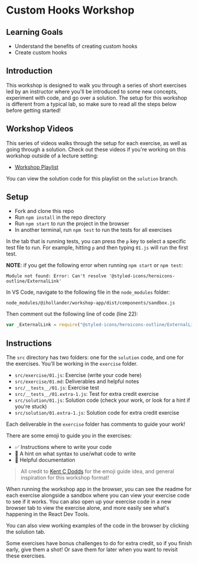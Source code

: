 # Custom Hooks Workshop

## Learning Goals

- Understand the benefits of creating custom hooks
- Create custom hooks

## Introduction

This workshop is designed to walk you through a series of short exercises led by
an instructor where you'll be introduced to some new concepts, experiment with
code, and go over a solution. The setup for this workshop is different from a
typical lab, so make sure to read all the steps below before getting started!

## Workshop Videos

This series of videos walks through the setup for each exercise, as well as
going through a solution. Check out these videos if you're working on this
workshop outside of a lecture setting:

- [Workshop Playlist](https://www.youtube.com/watch?v=92MdajVNToM&list=PLc6AmvC5ZybzzDIuqsc7jDvDQEw8DgOjn)

You can view the solution code for this playlist on the `solution` branch.

## Setup

- Fork and clone this repo
- Run `npm install` in the repo directory
- Run `npm start` to run the project in the browser
- In another terminal, run `npm test` to run the tests for all exercises

In the tab that is running tests, you can press the `p` key to select a specific
test file to run. For example, hitting `p` and then typing `01.js` will run the
first test.

**NOTE**: if you get the following error when running `npm start` or `npm test`:

```console
Module not found: Error: Can't resolve '@styled-icons/heroicons-outline/ExternalLink'
```

In VS Code, navigate to the following file in the `node_modules` folder:

```console
node_modules/@ihollander/workshop-app/dist/components/sandbox.js
```

Then comment out the following line of code (line 22):

```js
var _ExternalLink = require("@styled-icons/heroicons-outline/ExternalLink");
```

## Instructions

The `src` directory has two folders: one for the `solution` code, and one for
the exercises. You'll be working in the `exercise` folder.

- `src/exercise/01.js`: Exercise (write your code here)
- `src/exercise/01.md`: Deliverables and helpful notes
- `src/__tests__/01.js`: Exercise test
- `src/__tests__/01.extra-1.js`: Test for extra credit exercise
- `src/solution/01.js`: Solution code (check your work, or look for a hint if
  you're stuck)
- `src/solution/01.extra-1.js`: Solution code for extra credit exercise

Each deliverable in the `exercise` folder has comments to guide your work!

There are some emoji to guide you in the exercises:

- ✅ Instructions where to write your code
- 👀 A hint on what syntax to use/what code to write
- 📃 Helpful documentation

> All credit to [Kent C Dodds](https://kentcdodds.com/) for the emoji guide
> idea, and general inspiration for this workshop format!

When running the workshop app in the browser, you can see the readme for each
exercise alongside a sandbox where you can view your exercise code to see if it
works. You can also open up your exercise code in a new browser tab to view the
exercise alone, and more easily see what's happening in the React Dev Tools.

You can also view working examples of the code in the browser by clicking the
solution tab.

Some exercises have bonus challenges to do for extra credit, so if you finish
early, give them a shot! Or save them for later when you want to revisit these
exercises.
